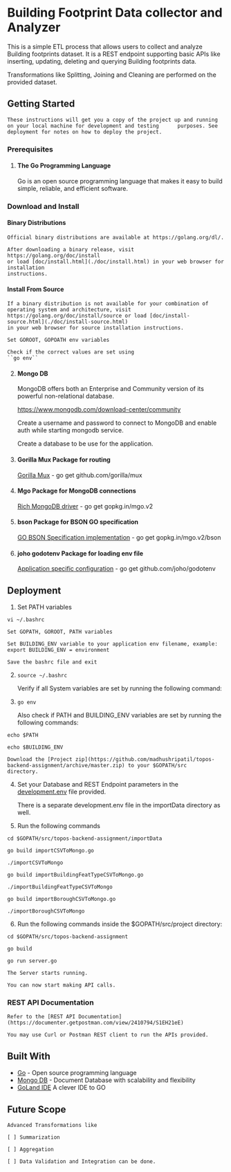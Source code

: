 # Building Footprint Data collector and Analyzer

This is a simple ETL process that allows users to collect and analyze Building footprints dataset. It is a REST endpoint supporting basic APIs like inserting, updating, deleting and querying Building footprints data.

Transformations like Splitting, Joining and Cleaning are performed on the provided dataset.

## Getting Started

    These instructions will get you a copy of the project up and running on your local machine for development and testing      purposes. See deployment for notes on how to deploy the project.

### Prerequisites

1. #### The Go Programming Language

    Go is an open source programming language that makes it easy to build simple,
    reliable, and efficient software.

### Download and Install

#### Binary Distributions

    Official binary distributions are available at https://golang.org/dl/.

    After downloading a binary release, visit https://golang.org/doc/install
    or load [doc/install.html](./doc/install.html) in your web browser for installation
    instructions.

#### Install From Source

    If a binary distribution is not available for your combination of
    operating system and architecture, visit
    https://golang.org/doc/install/source or load [doc/install-source.html](./doc/install-source.html)
    in your web browser for source installation instructions.

    Set GOROOT, GOPOATH env variables

    Check if the correct values are set using
    ``go env``

2. #### Mongo DB

    MongoDB offers both an Enterprise and Community version of its powerful non-relational database. 

    https://www.mongodb.com/download-center/community

    Create a username and password to connect to MongoDB and enable auth while starting mongodb service.

    Create a database to be use for the application.

3. #### Gorilla Mux Package for routing

    [Gorilla Mux](https://github.com/gorilla/mux) - go get github.com/gorilla/mux

4. #### Mgo Package for MongoDB connections

    [Rich MongoDB driver](https://gopkg.in/mgo.v2) - go get gopkg.in/mgo.v2

5. #### bson Package for BSON GO specification

    [GO BSON Specification implementation](https://gopkg.in/mgo.v2/bson) - go get gopkg.in/mgo.v2/bson

6. #### joho godotenv Package for loading env file

    [Application specific configuration](https://github.com/joho/godotenv) - go get github.com/joho/godotenv

## Deployment

1. Set PATH variables

``vi ~/.bashrc``

    Set GOPATH, GOROOT, PATH variables

    Set BUILDING_ENV variable to your application env filename, example: export BUILDING_ENV = environment

    Save the bashrc file and exit

2. ``source ~/.bashrc``

    Verify if all System variables are set by running the following command:

3. ``go env``

    Also check if PATH and BUILDING_ENV variables are set by running the following commands:

  ``echo $PATH``

  ``echo $BUILDING_ENV``

    Download the [Project zip](https://github.com/madhushripatil/topos-backend-assignment/archive/master.zip) to your $GOPATH/src   directory.

4. Set your Database and REST Endpoint parameters in the [development.env](https://github.com/madhushripatil/topos-backend-assignment/blob/master/development.env) file provided.

    There is a separate development.env file in the importData directory as well.

5. Run the following commands

  ``cd $GOPATH/src/topos-backend-assignment/importData``

  ``go build importCSVToMongo.go``

  ``./importCSVToMongo``

  ``go build importBuildingFeatTypeCSVToMongo.go``

  ``./importBuildingFeatTypeCSVToMongo``

  ``go build importBoroughCSVToMongo.go``

  ``./importBoroughCSVToMongo``

6. Run the following commands inside the $GOPATH/src/project directory:

  ``cd $GOPATH/src/topos-backend-assignment``

  ``go build``

  ``go run server.go``

    The Server starts running.

    You can now start making API calls.

### REST API Documentation

    Refer to the [REST API Documentation](https://documenter.getpostman.com/view/2410794/S1EH21eE)

    You may use Curl or Postman REST client to run the APIs provided.

## Built With

* [Go](https://golang.org/) - Open source programming language
* [Mongo DB](https://www.mongodb.com/what-is-mongodb) - Document Database with scalability and flexibility
* [GoLand IDE](https://www.jetbrains.com/go/?utm_expid=.qV9Irwa4SS-xPJHMhpNehw.0&utm_referrer=) A clever IDE to GO

## Future Scope

    Advanced Transformations like 

    [ ] Summarization

    [ ] Aggregation

    [ ] Data Validation and Integration can be done.
